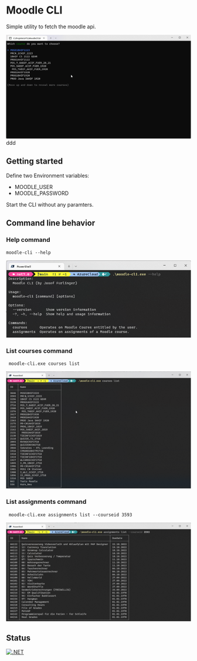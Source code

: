 # Moodle CLI

Simple utility to fetch the moodle api.

![MoodleCLIInProgress](./assets/moodle-cli.gif)ddd

## Getting started

Define two Environment variables:

 - MOODLE_USER
 - MOODLE_PASSWORD
 
 Start the CLI without any paramters.
 
## Command line behavior

### Help command 

 ```
 moodle-cli --help
 ```

![HelpCommand](./assets/screenshot_help_command.png)

### List courses command

```
 moodle-cli.exe courses list
 ```

![ListCoursesCommand](./assets/screenshot_result_courses_list_command.png)



### List assignments command

```
 moodle-cli.exe assignments list --courseid 3593
 ```

![ListAssignmentsCommand](./assets/screenshot_result_assignments_list_command.png)

 ## Status
 
 [![.NET](https://github.com/jfuerlinger/moodle-cli/actions/workflows/build.yml/badge.svg)](https://github.com/jfuerlinger/moodle-cli/actions/workflows/build.yml)

